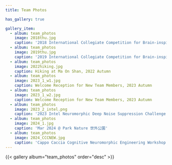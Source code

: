 ```yaml
---
title: Team Photos

has_gallery: true

gallery_item:
  - album: team_photos
    image: 2018thu.jpg
    caption: '2018 International Collegiate Competition for Brain-inspired Computing<br />@Tsinghua University' 
  - album: team_photos
    image: 2019thu.jpg
    caption: '2019 International Collegiate Competition for Brain-inspired Computing<br />@Tsinghua University' 
  - album: team_photos
    image: 2022hiking.jpg
    caption: Hiking at Ma On Shan, 2022 Autumn
  - album: team_photos
    image: 2023_1_w1.jpg
    caption: Welcome Reception for New Team Members, 2023 Autumn
  - album: team_photos
    image: 2023_1_w2.jpg
    caption: Welcome Reception for New Team Members, 2023 Autumn
  - album: team_photos
    image: 2023_2_intel.png
    caption: '2023 Intel Neuromorphic Deep Noise Suppression Challenge'
  - album: team_photos
    image: 2024_1.jpg
    caption: 'Mar 2024 @ Park Nature 世外公園'
  - album: team_photos
    image: 2024_CCCNEW.jpg
    caption: 'Cappo Caccia Cognitive Neuromorphic Engineering Workshop 2024 (Left: Wolfgang Maass, Right: Jibin Wu)'
---
```


<div class="mt-3"></div>

{{< gallery album="team_photos" order="desc" >}}
